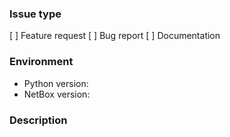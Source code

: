 <!--
    Before opening a new issue, please search through the existing issues to
    see if your topic has already been addressed. Note that you may need to
    remove the "is:open" filter from the search bar to include closed issues.

    Check the appropriate type for your issue below by placing an x between the
    brackets. If none of the below apply, please raise your issue for
    discussion on our mailing list:

        https://groups.google.com/forum/#!forum/netbox-discuss

    Please note that issues which do not fall under any of the below categories
    will be closed.
--->
### Issue type
[ ] Feature request <!-- Requesting the implementation of a new feature -->
[ ] Bug report      <!-- Reporting unexpected or erroneous behavior -->
[ ] Documentation   <!-- Proposing a modification to the documentation -->

<!--
    Please describe the environment in which you are running NetBox. (Be sure
    to verify that you are running the latest stable release of NetBox before
    submitting a bug report.)
-->
### Environment
* Python version:  <!-- Example: 3.5.4 -->
* NetBox version:  <!-- Example: 2.1.3 -->

<!--
    BUG REPORTS must include:
        * A list of the steps needed to reproduce the bug
        * A description of the expected behavior
        * Any relevant error messages (screenshots may also help)

    FEATURE REQUESTS must include:
        * A detailed description of the proposed functionality
        * A use case for the new feature
        * A rough description of any necessary changes to the database schema
        * Any relevant third-party libraries which would be needed
-->
### Description

